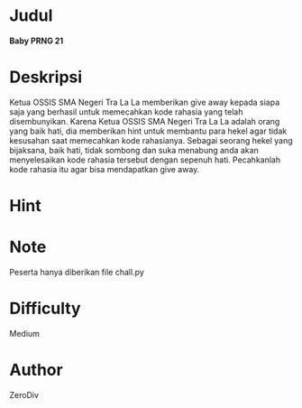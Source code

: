 # Judul
**Baby PRNG 21**

# Deskripsi
Ketua OSSIS SMA Negeri Tra La La memberikan give away kepada siapa saja yang berhasil untuk memecahkan kode rahasia yang telah disembunyikan. Karena Ketua OSSIS SMA Negeri Tra La La adalah orang yang baik hati, dia memberikan hint untuk membantu para hekel agar tidak kesusahan saat memecahkan kode rahasianya. Sebagai seorang hekel yang bijaksana, baik hati, tidak sombong dan suka menabung anda akan menyelesaikan kode rahasia tersebut dengan sepenuh hati. Pecahkanlah kode rahasia itu agar bisa mendapatkan give away.

# Hint

# Note
Peserta hanya diberikan file chall.py

# Difficulty
Medium

# Author
ZeroDiv
